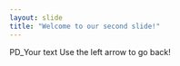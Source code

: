 ```yaml
---
layout: slide
title: "Welcome to our second slide!"
---
```

PD_Your text
Use the left arrow to go back!
